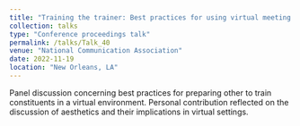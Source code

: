 ```yaml
---
title: "Training the trainer: Best practices for using virtual meeting platforms"
collection: talks
type: "Conference proceedings talk"
permalink: /talks/Talk_40
venue: "National Communication Association"
date: 2022-11-19
location: "New Orleans, LA"
---
```


Panel discussion concerning best practices for preparing other to train constituents in a virtual environment. Personal contribution reflected on the discussion of aesthetics and their implications in virtual settings. 